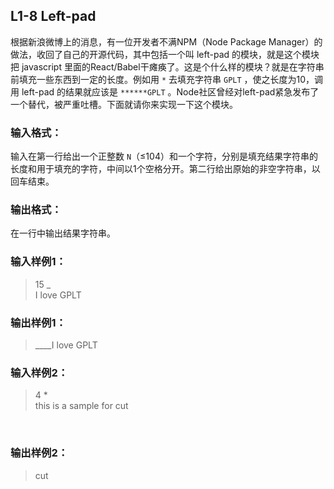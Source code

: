 ## L1-8 Left-pad

根据新浪微博上的消息，有一位开发者不满NPM（Node Package Manager）的做法，收回了自己的开源代码，其中包括一个叫 left-pad 的模块，就是这个模块把 javascript 里面的React/Babel干瘫痪了。这是个什么样的模块？就是在字符串前填充一些东西到一定的长度。例如用 `*` 去填充字符串 `GPLT` ，使之长度为10，调用 left-pad 的结果就应该是 `******GPLT` 。Node社区曾经对left-pad紧急发布了一个替代，被严重吐槽。下面就请你来实现一下这个模块。

### 输入格式：

输入在第一行给出一个正整数 `N`（≤104）和一个字符，分别是填充结果字符串的长度和用于填充的字符，中间以1个空格分开。第二行给出原始的非空字符串，以回车结束。

### 输出格式：

在一行中输出结果字符串。

### 输入样例1：

> 15 _  
> I love GPLT 

### 输出样例1：

> ____I love GPLT

### 输入样例2：

> 4 *  
> this is a sample for cut


​    

### 输出样例2：

> cut